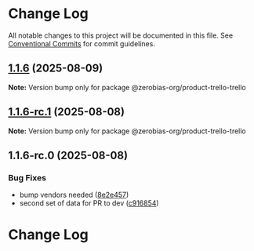 # Change Log

All notable changes to this project will be documented in this file.
See [Conventional Commits](https://conventionalcommits.org) for commit guidelines.

## [1.1.6](https://github.com/zerobias-org/product/compare/@zerobias-org/product-trello-trello@1.1.6-rc.1...@zerobias-org/product-trello-trello@1.1.6) (2025-08-09)

**Note:** Version bump only for package @zerobias-org/product-trello-trello





## [1.1.6-rc.1](https://github.com/zerobias-org/product/compare/@zerobias-org/product-trello-trello@1.1.6-rc.0...@zerobias-org/product-trello-trello@1.1.6-rc.1) (2025-08-08)

**Note:** Version bump only for package @zerobias-org/product-trello-trello





## 1.1.6-rc.0 (2025-08-08)


### Bug Fixes

* bump vendors needed ([8e2e457](https://github.com/zerobias-org/product/commit/8e2e457e0b5d7141a05e8f2c178bc2854f2b7178))
* second set of data for PR to dev ([c916854](https://github.com/zerobias-org/product/commit/c916854bcf229b1c2042ffdea18472d66a061aaf))





# Change Log
